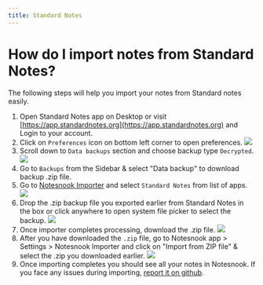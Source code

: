 ```yaml
---
title: Standard Notes
---
```


# How do I import notes from Standard Notes?

The following steps will help you import your notes from Standard notes easily.

1. Open Standard Notes app on Desktop or visit [https://app.standardnotes.org](https://app.standardnotes.org) and Login to your account.
2. Click on `Preferences` icon on bottom left corner to open preferences.
   ![](/static/standard-notes-importer/1.png)
3. Scroll down to `Data backups` section and choose backup type `Decrypted`.
   ![](/static/standard-notes-importer/2.png)
4. Go to `Backups` from the Sidebar & select "Data backup" to download backup .zip file.
5. Go to [Notesnook Importer](https://importer.notesnook.com) and select `Standard Notes` from list of apps.
   ![](/static/standard-notes-importer/3.png)
6. Drop the .zip backup file you exported earlier from Standard Notes in the box or click anywhere to open system file picker to select the backup.
   ![](/static/standard-notes-importer/4.png)
7. Once importer completes processing, download the .zip file.
   ![](/static/standard-notes-importer/5.png)
8. After you have downloaded the `.zip` file, go to Notesnook app > Settings > Notesnook Importer and click on "Import from ZIP file" & select the .zip you downloaded earlier.
   ![](/static/import-zip-app.png)
9. Once importing completes you should see all your notes in Notesnook. If you face any issues during importing, [report it on github](https://github.com/streetwriters/notesnook).

